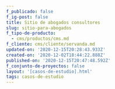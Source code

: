 ```yaml
---
f_publicado: false
f_ig-post: false
title: Sitio de abogados consultores
slug: sitio-para-abogados
f_tipo-de-producto:
  - cms/productos/cms.md
f_cliente: cms/cliente/servanda.md
updated-on: '2020-12-15T20:28:43.933Z'
created-on: '2020-12-02T18:44:22.888Z'
published-on: '2020-12-15T20:47:48.592Z'
f_conjunto-de-proyectos: false
layout: '[casos-de-estudio].html'
tags: casos-de-estudio
---
```



